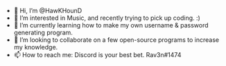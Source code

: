 - 👋 Hi, I’m @HawKHounD
- 👀 I’m interested in Music, and recently trying to pick up coding. :)
- 🌱 I’m currently learning how to make my own username & password generating program. 
- 💞️ I’m looking to collaborate on a few open-source programs to increase my knowledge.
- 📫 How to reach me: Discord is your best bet. Rav3n#1474

<!---
HawKHounD/HawKHounD is a ✨ special ✨ repository because its `README.md` (this file) appears on your GitHub profile.
You can click the Preview link to take a look at your changes.
--->
